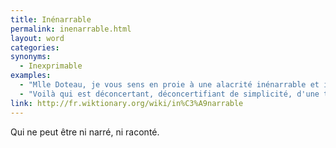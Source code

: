 ```yaml
---
title: Inénarrable
permalink: inenarrable.html
layout: word
categories:
synonyms:
  - Inexprimable
examples:
  - "Mlle Doteau, je vous sens en proie à une alacrité inénarrable et incoercible"
  - "Voilà qui est déconcertant, déconcertifiant de simplicité, d'une trivialité inénarrable…"
link: http://fr.wiktionary.org/wiki/in%C3%A9narrable
---
```


Qui ne peut être ni narré, ni raconté.

